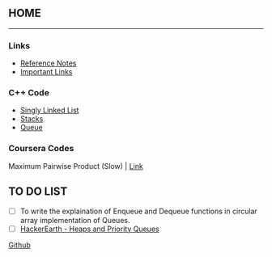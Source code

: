 ## HOME
------------------------------------------------------------------------------------------------------------------------------------------
### Links
* [Reference Notes](refnotes.md)
* [Important Links](implinks.md)

### C++ Code
* [Singly Linked List](sll.md)
* [Stacks](stack.md)
* [Queue](queue.md)

### Coursera Codes
Maximum Pairwise Product (Slow) | [Link](MaxPairwideProduct.md)


## TO DO LIST
- [ ] To write the explaination of Enqueue and Dequeue functions in circular array implementation of Queues.
- [ ] [HackerEarth - Heaps and Priority Queues](https://www.hackerearth.com/practice/notes/heaps-and-priority-queues/)

[Github](https://github.com/adist98)
